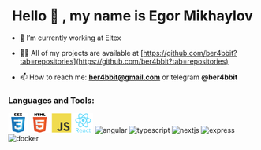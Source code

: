 <h1 align="center">Hello 👋 , my name is Egor Mikhaylov</h1>

- 🔭 I’m currently working at Eltex

- 👨‍💻 All of my projects are available at [https://github.com/ber4bbit?tab=repositories](https://github.com/ber4bbit?tab=repositories)

- 📫 How to reach me: **ber4bbit@gmail.com** or telegram **@ber4bbit**
<h3 align="left">Languages and Tools:</h3>
<p align="left">
  <a href="https://www.w3schools.com/css/" target="_blank" rel="noreferrer" style="text-decoration: none;">
    <img src="https://raw.githubusercontent.com/devicons/devicon/master/icons/css3/css3-original-wordmark.svg" alt="css3" width="40" height="40"/>
  </a>
  <a href="https://www.w3.org/html/" target="_blank" rel="noreferrer" style="text-decoration: none;">
    <img src="https://raw.githubusercontent.com/devicons/devicon/master/icons/html5/html5-original-wordmark.svg" alt="html5" width="40" height="40"/>
  </a>
  <a href="https://developer.mozilla.org/en-US/docs/Web/JavaScript" target="_blank" rel="noreferrer" style="text-decoration: none;">
    <img src="https://raw.githubusercontent.com/devicons/devicon/master/icons/javascript/javascript-original.svg" alt="javascript" width="40" height="40"/>
  </a>
  <a href="https://reactjs.org/" target="_blank" rel="noreferrer" style="text-decoration: none;">
    <img src="https://raw.githubusercontent.com/devicons/devicon/master/icons/react/react-original-wordmark.svg" alt="react" width="40" height="40"/>
  </a>
  <a href="https://angular.dev/" target="_blank" rel="noreferrer" style="text-decoration: none;">
    <img src="https://upload.wikimedia.org/wikipedia/commons/thumb/f/f7/Angular_gradient.png/1200px-Angular_gradient.png" alt="angular" width="40" height="40"/>
  </a>
  <a href="https://www.typescriptlang.org/" target="_blank" rel="noreferrer" style="text-decoration: none;">
    <img src="https://upload.wikimedia.org/wikipedia/commons/thumb/4/4c/Typescript_logo_2020.svg/1200px-Typescript_logo_2020.svg.png" alt="typescript" width="40" height="40"/>
  </a>
  <a href="https://nextjs.org/" target="_blank" rel="noreferrer" style="text-decoration: none;">
    <img src="https://www.openxcell.com/wp-content/uploads/2021/11/dango-inner-2.png" alt="nextjs" width="40" height="40"/>
  </a>
  <a href="https://expressjs.com/" target="_blank" rel="noreferrer" style="text-decoration: none;">
    <img src="https://images.credly.com/images/1c2c86e1-16ce-4e4d-a425-d1ac96bb026d/express.png" alt="express" width="40" height="40"/>
  </a>
  <a href="https://www.docker.com/" target="_blank" rel="noreferrer" style="text-decoration: none;">
    <img src="https://nuts-agency.ru/upload/iblock/783/78372f51d43efd115794d91c11901b41.png" alt="docker" width="40" height="40"/>
  </a>
</p>
